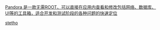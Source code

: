 [ Pandora 是一款无需ROOT、可以直接在应用内查看和修改包括网络、数据库、UI等的工具箱，适合开发和测试阶段的各种问题的快速定位](https://github.com/whataa/pandora)

[stetho](https://github.com/facebook/stetho)